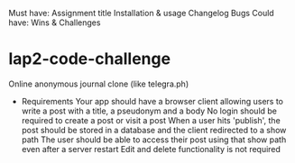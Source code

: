 Must have:
 Assignment title
 Installation & usage
 Changelog
 Bugs
Could have:
 Wins & Challenges

# lap2-code-challenge
Online anonymous journal clone (like telegra.ph)

- Requirements
Your app should have a browser client allowing users to write a post with a title, a pseudonym and a body
No login should be required to create a post or visit a post
When a user hits 'publish', the post should be stored in a database and the client redirected to a show path
The user should be able to access their post using that show path even after a server restart
Edit and delete functionality is not required

